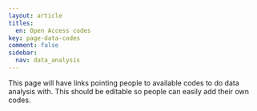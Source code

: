 ```yaml
---
layout: article
titles:
  en: Open Access codes
key: page-data-codes
comment: false
sidebar:
  nav: data_analysis
---
```


This page will have links pointing people to available codes to do data analysis with.
This should be editable so people can easily add their own codes.
